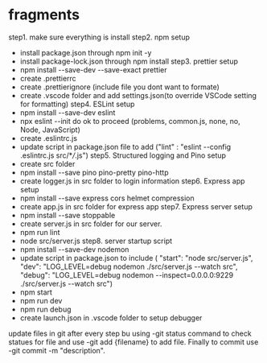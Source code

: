# fragments

step1. make sure everything is install
step2. npm setup

- install package.json through npm init -y
- install package-lock.json through npm install
  step3. prettier setup
- npm install --save-dev --save-exact prettier
- create .prettierrc
- create .prettierignore (include file you dont want to formate)
- create .vscode folder and add settings.json(to override VSCode setting for formatting)
  step4. ESLint setup
- npm install --save-dev eslint
- npx eslint --init do ok to proceed (problems, common.js, none, no, Node, JavaScript)
- create .eslintrc.js
- update script in package.json file to add ("lint" : "eslint --config .eslintrc.js src/\*_/_.js")
  step5. Structured logging and Pino setup
- create src folder
- npm install --save pino pino-pretty pino-http
- create logger.js in src folder to login information
  step6. Express app setup
- npm install --save express cors helmet compression
- create app.js in src folder for express app
  step7. Express server setup
- npm install --save stoppable
- create server.js in src folder for our server.
- npm run lint
- node src/server.js
  step8. server startup script
- npm install --save-dev nodemon
- update script in package.json to include ( "start": "node src/server.js",
  "dev": "LOG_LEVEL=debug nodemon ./src/server.js --watch src",
  "debug": "LOG_LEVEL=debug nodemon --inspect=0.0.0.0:9229 ./src/server.js --watch src")
- npm start
- npm run dev
- npm run debug
- create launch.json in .vscode folder to setup debugger

update files in git after every step bu using -git status command to check statues for file and use -git add {filename} to add file. Finally to commit use -git commit -m "description".
